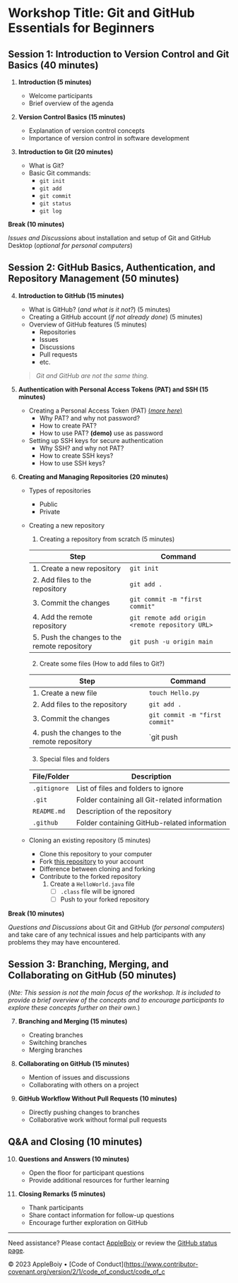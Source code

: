 
# Workshop Title: Git and GitHub Essentials for Beginners

## Session 1: Introduction to Version Control and Git Basics (40 minutes)

1. **Introduction (5 minutes)**
   - Welcome participants
   - Brief overview of the agenda

2. **Version Control Basics (15 minutes)**
   - Explanation of version control concepts
   - Importance of version control in software development

3. **Introduction to Git (20 minutes)**
   - What is Git?
   - Basic Git commands:
     - `git init`
     - `git add`
     - `git commit`
     - `git status`
     - `git log`

**Break (10 minutes)**

*Issues and Discussions* about installation and setup of Git and GitHub Desktop (*optional for personal computers*)

## Session 2: GitHub Basics, Authentication, and Repository Management (50 minutes)

4. **Introduction to GitHub (15 minutes)**
   - What is GitHub? (*and what is it not?*) (5 minutes)
   - Creating a GitHub account (*if not already done*) (5 minutes)
   - Overview of GitHub features (5 minutes)
     - Repositories
     - Issues
     - Discussions
     - Pull requests
     - etc.

   > *Git and GitHub are not the same thing.*

5. **Authentication with Personal Access Tokens (PAT) and SSH (15 minutes)**
   - Creating a Personal Access Token (PAT) [(*more here*)](./docs/w01_lab_2_github_authentication.pptx)
     - Why PAT? and why not password?
     - How to create PAT?
     - How to use PAT? **(demo)** use as password
   - Setting up SSH keys for secure authentication
     - Why SSH? and why not PAT?
     - How to create SSH keys?
     - How to use SSH keys?

6. **Creating and Managing Repositories (20 minutes)**
   - Types of repositories
      - Public
      - Private
   - Creating a new repository
      1. Creating a repository from scratch (5 minutes)

        | Step | Command |
        | --- | --- |
        | 1. Create a new repository | `git init` |
        | 2. Add files to the repository | `git add .` |
        | 3. Commit the changes | `git commit -m "first commit"` |
        | 4. Add the remote repository | `git remote add origin <remote repository URL>` |
        | 5. Push the changes to the remote repository | `git push -u origin main` |

      2. Create some files (How to add files to Git?)

        | Step | Command |
        | --- | --- |
        | 1. Create a new file | `touch Hello.py` |
        | 2. Add files to the repository | `git add .` |
        | 3. Commit the changes | `git commit -m "first commit"` |
        | 4. push the changes to the remote repository | `git push |

      3. Special files and folders

        | File/Folder | Description |
        | --- | --- |
        | `.gitignore` | List of files and folders to ignore |
        | `.git` | Folder containing all Git-related information |
        | `README.md` | Description of the repository |
        | `.github` | Folder containing GitHub-related information |

   - Cloning an existing repository (5 minutes)
      - Clone this repository to your computer
      - Fork [this repository](https://github.com/AppleBoiy/cmu-gh-bootcamp-sample) to your account
      - Difference between cloning and forking
      - Contribute to the forked repository
        1. Create a `HelloWorld.java` file
            - [ ] `.class` file will be ignored
            - [ ] Push to your forked repository

**Break (10 minutes)**

*Questions and Discussions* about Git and GitHub (*for personal computers*) and take care of any technical issues and help participants with any problems they may have encountered.

## Session 3: Branching, Merging, and Collaborating on GitHub (50 minutes)

(*Nte: This session is not the main focus of the workshop. It is included to provide a brief overview of the concepts and to encourage participants to explore these concepts further on their own.*)

7. **Branching and Merging (15 minutes)**
   - Creating branches
   - Switching branches
   - Merging branches

8. **Collaborating on GitHub (15 minutes)**
   - Mention of issues and discussions
   - Collaborating with others on a project

9. **GitHub Workflow Without Pull Requests (10 minutes)**
   - Directly pushing changes to branches
   - Collaborative work without formal pull requests

## Q&A and Closing (10 minutes)

10. **Questions and Answers (10 minutes)**
    - Open the floor for participant questions
    - Provide additional resources for further learning

11. **Closing Remarks (5 minutes)**
    - Thank participants
    - Share contact information for follow-up questions
    - Encourage further exploration on GitHub

---

Need assistance? Please contact [AppleBoiy](mailto:contact.chaipat@gmail.com) or review the [GitHub status page](https://www.githubstatus.com).

&copy; 2023 AppleBoiy &bull; [Code of Conduct](<https://www.contributor-covenant.org/version/2/1/code_of_conduct/code_of_c>
